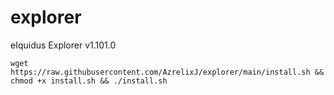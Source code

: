 # explorer
eIquidus Explorer v1.101.0


```
wget https://raw.githubusercontent.com/AzrelixJ/explorer/main/install.sh && chmod +x install.sh && ./install.sh
```
